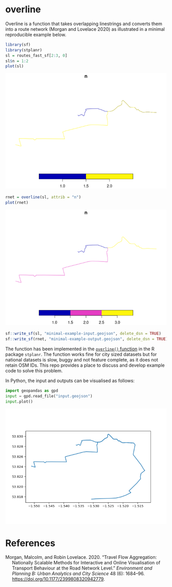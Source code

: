 
# overline

Overline is a function that takes overlapping linestrings and converts
them into a route network (Morgan and Lovelace 2020) as illustrated in a
minimal reproducible example below.

``` r
library(sf)
library(stplanr)
sl = routes_fast_sf[2:3, 0]
sl$n = 1:2
plot(sl)
```

![](README_files/figure-commonmark/unnamed-chunk-1-1.png)

``` r
rnet = overline(sl, attrib = "n")
plot(rnet)
```

![](README_files/figure-commonmark/unnamed-chunk-1-2.png)

``` r
sf::write_sf(sl, "minimal-example-input.geojson", delete_dsn = TRUE)
sf::write_sf(rnet, "minimal-example-output.geojson", delete_dsn = TRUE)
```

The function has been implemented in the [`overline()`
function](https://docs.ropensci.org/stplanr/reference/overline.html) in
the R package `stplanr`. The function works fine for city sized datasets
but for national datasets is slow, buggy and not feature complete, as it
does not retain OSM IDs. This repo provides a place to discuss and
develop example code to solve this problem.

In Python, the input and outputs can be visualised as follows:

``` python
import geopandas as gpd
input = gpd.read_file("input.geojson")
input.plot()
```

![](README_files/figure-commonmark/unnamed-chunk-2-1.png)

# References

<div id="refs" class="references csl-bib-body hanging-indent">

<div id="ref-morgan2020" class="csl-entry">

Morgan, Malcolm, and Robin Lovelace. 2020. “Travel Flow Aggregation:
Nationally Scalable Methods for Interactive and Online Visualisation of
Transport Behaviour at the Road Network Level.” *Environment and
Planning B: Urban Analytics and City Science* 48 (6): 1684–96.
<https://doi.org/10.1177/2399808320942779>.

</div>

</div>
